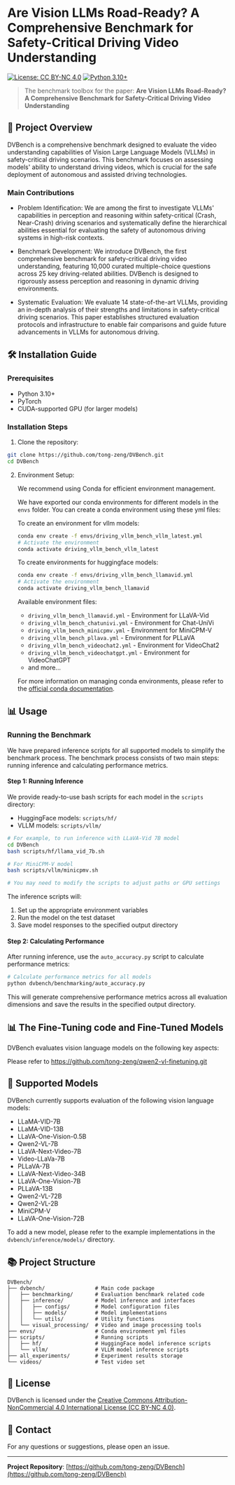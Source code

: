# Are Vision LLMs Road-Ready? A Comprehensive Benchmark for Safety-Critical Driving Video Understanding

[![License: CC BY-NC 4.0](https://img.shields.io/badge/License-CC%20BY--NC%204.0-lightgrey.svg)](https://creativecommons.org/licenses/by-nc/4.0/)
[![Python 3.10+](https://img.shields.io/badge/python-3.10+-blue.svg)](https://www.python.org/downloads/)

> The benchmark toolbox for the paper: **Are Vision LLMs Road-Ready? A Comprehensive Benchmark for Safety-Critical Driving Video Understanding**

## 📝 Project Overview

DVBench is a comprehensive benchmark designed to evaluate the video understanding capabilities of Vision Large Language Models (VLLMs) in safety-critical driving scenarios. This benchmark focuses on assessing models' ability to understand driving videos, which is crucial for the safe deployment of autonomous and assisted driving technologies.

### Main Contributions

- Problem Identification: We are among the first to investigate VLLMs' capabilities in perception and reasoning within safety-critical (Crash, Near-Crash) driving scenarios and systematically define the hierarchical abilities essential for evaluating the safety of autonomous driving systems in high-risk contexts.
- Benchmark Development: We introduce DVBench, the first comprehensive benchmark for safety-critical driving video understanding, featuring 10,000 curated multiple-choice questions across 25 key driving-related abilities. DVBench is designed to rigorously assess perception and reasoning in dynamic driving environments.

- Systematic Evaluation: We evaluate 14 state-of-the-art VLLMs, providing an in-depth analysis of their strengths and limitations in safety-critical driving scenarios. This paper establishes structured evaluation protocols and infrastructure to enable fair comparisons and guide future advancements in VLLMs for autonomous driving.

## 🛠️ Installation Guide

### Prerequisites

- Python 3.10+
- PyTorch
- CUDA-supported GPU (for larger models)

### Installation Steps

1. Clone the repository:
```bash
git clone https://github.com/tong-zeng/DVBench.git
cd DVBench
```

2. Environment Setup:

   We recommend using Conda for efficient environment management.
   
   We have exported our conda environments for different models in the `envs` folder. You can create a conda environment using these yml files:
   
   To create an environment for vllm models:

   ```bash
   conda env create -f envs/driving_vllm_bench_vllm_latest.yml
   # Activate the environment
   conda activate driving_vllm_bench_vllm_latest
   ```
   To create environments for huggingface models:

   ```bash
   conda env create -f envs/driving_vllm_bench_llamavid.yml
   # Activate the environment
   conda activate driving_vllm_bench_llamavid
   ```

   Available environment files:
   - `driving_vllm_bench_llamavid.yml` - Environment for LLaVA-Vid
   - `driving_vllm_bench_chatunivi.yml` - Environment for Chat-UniVi
   - `driving_vllm_bench_minicpmv.yml` - Environment for MiniCPM-V
   - `driving_vllm_bench_pllava.yml` - Environment for PLLaVA
   - `driving_vllm_bench_videochat2.yml` - Environment for VideoChat2
   - `driving_vllm_bench_videochatgpt.yml` - Environment for VideoChatGPT
   - and more...
   
   For more information on managing conda environments, please refer to the [official conda documentation](https://docs.conda.io/projects/conda/en/stable/user-guide/tasks/manage-environments.html).


## 📊 Usage

### Running the Benchmark

We have prepared inference scripts for all supported models to simplify the benchmark process. The benchmark process consists of two main steps: running inference and calculating performance metrics.

#### Step 1: Running Inference

We provide ready-to-use bash scripts for each model in the `scripts` directory:
- HuggingFace models: `scripts/hf/`
- VLLM models: `scripts/vllm/`

```bash
# For example, to run inference with LLaVA-Vid 7B model
cd DVBench
bash scripts/hf/llama_vid_7b.sh

# For MiniCPM-V model
bash scripts/vllm/minicpmv.sh

# You may need to modify the scripts to adjust paths or GPU settings
```

The inference scripts will:
1. Set up the appropriate environment variables
2. Run the model on the test dataset
3. Save model responses to the specified output directory

#### Step 2: Calculating Performance

After running inference, use the `auto_accuracy.py` script to calculate performance metrics:

```bash
# Calculate performance metrics for all models
python dvbench/benchmarking/auto_accuracy.py
```

This will generate comprehensive performance metrics across all evaluation dimensions and save the results in the specified output directory.


## 📊 The Fine-Tuning code and Fine-Tuned Models

DVBench evaluates vision language models on the following key aspects:

Please refer to https://github.com/tong-zeng/qwen2-vl-finetuning.git

## 🔄 Supported Models

DVBench currently supports evaluation of the following vision language models:

- LLaMA-VID-7B
- LLaMA-VID-13B
- LLaVA-One-Vision-0.5B
- Qwen2-VL-7B
- LLaVA-Next-Video-7B
- Video-LLaVa-7B
- PLLaVA-7B
- LLaVA-Next-Video-34B
- LLaVA-One-Vision-7B
- PLLaVA-13B
- Qwen2-VL-72B
- Qwen2-VL-2B
- MiniCPM-V
- LLaVA-One-Vision-72B

To add a new model, please refer to the example implementations in the `dvbench/inference/models/` directory.

## 📚 Project Structure

```
DVBench/
├── dvbench/                # Main code package
│   ├── benchmarking/       # Evaluation benchmark related code
│   ├── inference/          # Model inference and interfaces
│   │   ├── configs/        # Model configuration files
│   │   ├── models/         # Model implementations
│   │   └── utils/          # Utility functions
│   └── visual_processing/  # Video and image processing tools
├── envs/                   # Conda environment yml files
├── scripts/                # Running scripts
│   ├── hf/                 # HuggingFace model inference scripts
│   └── vllm/               # VLLM model inference scripts
├── all_experiments/        # Experiment results storage
└── videos/                 # Test video set
```

## 📄 License

DVBench is licensed under the [Creative Commons Attribution-NonCommercial 4.0 International License (CC BY-NC 4.0)](https://creativecommons.org/licenses/by-nc/4.0/).


## 📧 Contact

For any questions or suggestions, please open an issue.

---

**Project Repository**: [https://github.com/tong-zeng/DVBench](https://github.com/tong-zeng/DVBench)

